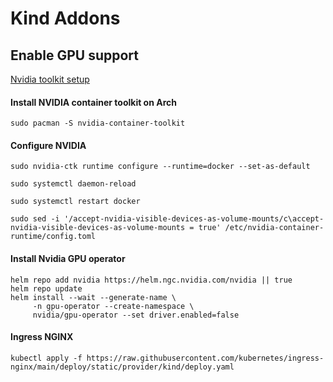 # Kind Addons

## Enable GPU support
[Nvidia toolkit setup](https://docs.nvidia.com/datacenter/cloud-native/container-toolkit/latest/install-guide.html)

#### Install NVIDIA container toolkit on Arch

```
sudo pacman -S nvidia-container-toolkit
```

#### Configure NVIDIA
```
sudo nvidia-ctk runtime configure --runtime=docker --set-as-default

sudo systemctl daemon-reload

sudo systemctl restart docker

sudo sed -i '/accept-nvidia-visible-devices-as-volume-mounts/c\accept-nvidia-visible-devices-as-volume-mounts = true' /etc/nvidia-container-runtime/config.toml

```

#### Install Nvidia GPU operator
```
helm repo add nvidia https://helm.ngc.nvidia.com/nvidia || true
helm repo update
helm install --wait --generate-name \
     -n gpu-operator --create-namespace \
     nvidia/gpu-operator --set driver.enabled=false
```

#### Ingress NGINX
```
kubectl apply -f https://raw.githubusercontent.com/kubernetes/ingress-nginx/main/deploy/static/provider/kind/deploy.yaml

```

